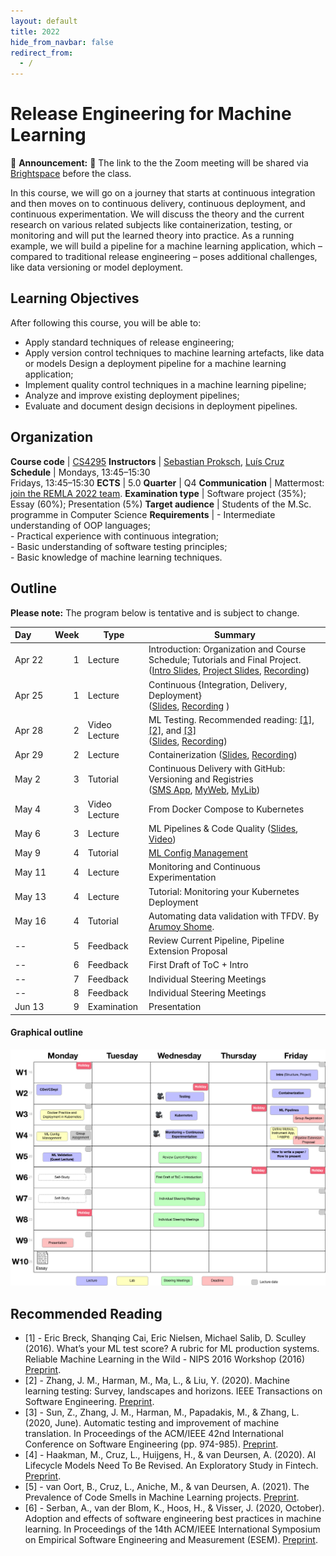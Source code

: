```yaml
---
layout: default
title: 2022
hide_from_navbar: false
redirect_from:
  - /
---
```


# Release Engineering for Machine Learning

📣 **Announcement:** 📣 The link to the the Zoom meeting will be shared via [Brightspace] before the class. 

In this course, we will go on a journey that starts at continuous integration and then moves on to continuous delivery, continuous deployment, and continuous experimentation. We will discuss the theory and the current research on various related subjects like containerization, testing, or monitoring and will put the learned theory into practice. As a running example, we will build a pipeline for a machine learning application, which – compared to traditional release engineering – poses additional challenges, like data versioning or model deployment.

## Learning Objectives

After following this course, you will be able to:

- Apply standard techniques of release engineering;
- Apply version control techniques to machine learning artefacts, like data or models Design a deployment pipeline for a machine learning application;
- Implement quality control techniques in a machine learning pipeline;
- Analyze and improve existing deployment pipelines;
- Evaluate and document design decisions in deployment pipelines.

## Organization

**Course code**       | [CS4295]
**Instructors**       | [Sebastian Proksch], [Luís Cruz]
**Schedule**          |	Mondays, 13:45–15:30 <br/> Fridays, 13:45–15:30
**ECTS** 	            | 5.0
**Quarter**           | Q4
**Communication**     | Mattermost: [join the REMLA 2022 team](https://mattermost.tudelft.nl/signup_user_complete/?id=fgaxpprdnj83zewkcnzt44rhrc).
**Examination type**  | Software project (35%); Essay (60%); Presentation (5%)
**Target audience**   |	Students of the M.Sc. programme in Computer Science
**Requirements** 	  | - Intermediate understanding of OOP languages; <br/> - Practical experience with continuous integration; <br/> - Basic understanding of software testing principles; <br/> - Basic knowledge of machine learning techniques.


## Outline

**Please note:** The program below is tentative and is subject to change.

 Day   | Week| Type | Summary
:------| ---:|---|----------|
 Apr&nbsp;22| 1   | Lecture | Introduction: Organization and Course Schedule; Tutorials and Final Project. ([Intro Slides](https://surfdrive.surf.nl/files/index.php/s/QbMlMqQDYVGGBWM/download?path=%2Fslide-exports&files=01_Intro_Orga.pdf), [Project Slides](https://surfdrive.surf.nl/files/index.php/s/QbMlMqQDYVGGBWM/download?path=%2Fslide-exports&files=01_intro_tutorials_project.pdf), [Recording](https://surfdrive.surf.nl/files/index.php/s/QbMlMqQDYVGGBWM/download?path=%2Frecordings&files=Apr%2022%20-%20Introduction%20and%20Organization.mp4))
 Apr&nbsp;25| 1   | Lecture | Continuous {Integration, Delivery, Deployment}<br/>([Slides](https://surfdrive.surf.nl/files/index.php/s/QbMlMqQDYVGGBWM/download?path=%2Fslide-exports&files=02_continuous_x.pdf), [Recording](https://surfdrive.surf.nl/files/index.php/s/QbMlMqQDYVGGBWM/download?path=%2Frecordings&files=Apr%2025%20-%20Continuous%20X.mp4)  )
 Apr&nbsp;28| 2   | Video Lecture | ML Testing. Recommended reading: [[1]](#1), [[2]](#2), and [[3]](#3)<br/>([Slides][slides_03], [Recording][video_03])
 Apr&nbsp;29| 2   |  Lecture | Containerization ([Slides](https://surfdrive.surf.nl/files/index.php/s/QbMlMqQDYVGGBWM/download?path=%2Fslide-exports&files=04_container_orchestration.pdf), [Recording](https://surfdrive.surf.nl/files/index.php/s/QbMlMqQDYVGGBWM/download?path=%2Frecordings&files=Apr%2029%20-%20Containers%20and%20Orchestration.mp4))
 May&nbsp;2 | 3   |  Tutorial | Continuous Delivery with GitHub: Versioning and Registries<br/>([SMS App](https://surfdrive.surf.nl/files/index.php/s/QbMlMqQDYVGGBWM/download?path=%2Frecordings&files=May%202%20-%20Tutorial%20on%20Docker%20and%20Github%20Actions.mp4), [MyWeb](https://surfdrive.surf.nl/files/index.php/s/QbMlMqQDYVGGBWM/download?path=%2Frecordings&files=May%205%20-%20Tutorial%20Part%202%20-%20MyWeb.mp4), [MyLib](https://surfdrive.surf.nl/files/index.php/s/QbMlMqQDYVGGBWM/download?path=%2Frecordings&files=May%205%20-%20Tutorial%20Part%203%20-%20MyLib.mp4))
 May&nbsp;4 | 3   |  Video Lecture | From Docker Compose to Kubernetes
 May&nbsp;6 | 3   | Lecture | ML Pipelines & Code Quality ([Slides][slides_07], [Video][video_07])
 May&nbsp;9 | 4   | Tutorial  | [ML Config Management]
 May&nbsp;11 | 4   | Lecture | Monitoring and Continuous Experimentation
 May&nbsp;13 | 4   | Lecture | Tutorial: Monitoring your Kubernetes Deployment
 May&nbsp;16 | 4   | Tutorial | Automating data validation with TFDV. By [Arumoy Shome](https://arumoy.me).
-- | 5   | Feedback | Review Current Pipeline, Pipeline Extension Proposal
-- | 6   | Feedback | First Draft of ToC + Intro
-- | 7   | Feedback | Individual Steering Meetings
-- | 8   | Feedback | Individual Steering Meetings
Jun&nbsp;13 | 9  | Examination | Presentation

#### Graphical outline

![Outline 2022](../img/outline-2022.png)

## Recommended Reading

- <span id="1">[1]</span> - Eric Breck, Shanqing Cai, Eric Nielsen, Michael Salib, D. Sculley (2016). What’s your ML test score? A rubric for ML production systems. Reliable Machine Learning in the Wild - NIPS 2016 Workshop (2016) [Preprint](https://research.google/pubs/pub45742/).
- <span id="2">[2]</span> - Zhang, J. M., Harman, M., Ma, L., & Liu, Y. (2020). Machine learning testing: Survey, landscapes and horizons. IEEE Transactions on Software Engineering. [Preprint](https://arxiv.org/abs/1906.10742).
- <span id="3">[3]</span> - Sun, Z., Zhang, J. M., Harman, M., Papadakis, M., & Zhang, L. (2020, June). Automatic testing and improvement of machine translation. In Proceedings of the ACM/IEEE 42nd International Conference on Software Engineering (pp. 974-985). [Preprint](https://arxiv.org/abs/1910.02688).
- [4] - Haakman, M., Cruz, L., Huijgens, H., & van Deursen, A. (2020). AI Lifecycle Models Need To Be Revised. An Exploratory Study in Fintech. [Preprint](https://arxiv.org/abs/2010.02716).
- [5] - van Oort, B., Cruz, L., Aniche, M., & van Deursen, A. (2021). The Prevalence of Code Smells in Machine Learning projects. [Preprint](https://arxiv.org/abs/2103.04146).
- <span id="6">[6]</span> - Serban, A., van der Blom, K., Hoos, H., & Visser, J. (2020, October). Adoption and effects of software engineering best practices in machine learning. In Proceedings of the 14th ACM/IEEE International Symposium on Empirical Software Engineering and Measurement (ESEM). [Preprint](https://arxiv.org/abs/2007.14130).



[Sebastian Proksch]: https://proks.ch
[Luís Cruz]: https://luiscruz.github.io
[CS4295]: https://studiegids.tudelft.nl/a101_displayCourse.do?course_id=56383
[Brightspace]: https://brightspace.tudelft.nl/d2l/home/399673

[slides_03]: https://surfdrive.surf.nl/files/index.php/s/bJeLGmshwPv1JV5
[slides_07]: https://surfdrive.surf.nl/files/index.php/s/Q3E9bGXOfrcK3OQ

[video_03]: https://surfdrive.surf.nl/files/index.php/s/6hfa4qEnPXbCHqg
[video_07]: https://surfdrive.surf.nl/files/index.php/s/Dn7F2yUW3xzeMYo

[ML Config Management]: ./tutorials/tutorial_03_ml_pipelines
